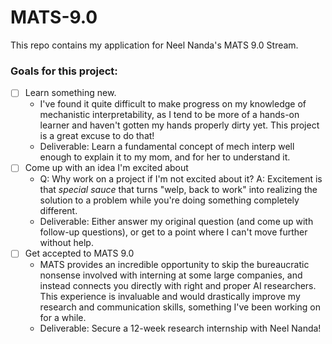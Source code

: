 # MATS-9.0
This repo contains my application for Neel Nanda's MATS 9.0 Stream. 

### Goals for this project:
- [ ] Learn something new.
	- I've found it quite difficult to make progress on my knowledge of mechanistic interpretability, as I tend to be more of a hands-on learner and haven't gotten my hands properly dirty yet. This project is a great excuse to do that!
	- Deliverable: Learn a fundamental concept of mech interp well enough to explain it to my mom, and for her to understand it.
- [ ] Come up with an idea I'm excited about
	- Q: Why work on a project if I'm not excited about it? A: Excitement is that *special sauce* that turns "welp, back to work" into realizing the solution to a problem while you're doing something completely different.
	- Deliverable: Either answer my original question (and come up with follow-up questions), or get to a point where I can't move further without help.
- [ ] Get accepted to MATS 9.0
	- MATS provides an incredible opportunity to skip the bureaucratic nonsense involved with interning at some large companies, and instead connects you directly with right and proper AI researchers. This experience is invaluable and would drastically improve my research and communication skills, something I've been working on for a while.
	- Deliverable: Secure a 12-week research internship with Neel Nanda!
